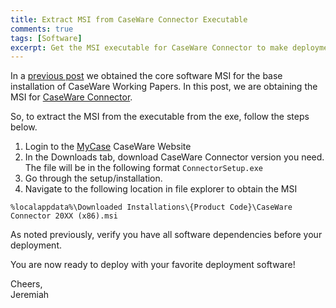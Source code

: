 ```yaml
---
title: Extract MSI from CaseWare Connector Executable
comments: true
tags: [Software]
excerpt: Get the MSI executable for CaseWare Connector to make deployment easier!
---
```

In a [previous post](../2019-11-09-Extract-MSI-CaseWare-Working-Papers.md) we obtained the core software MSI for the base installation of CaseWare Working Papers. In this post, we are obtaining the MSI for [CaseWare Connector](https://documentation.caseware.com/2018/Connector/en/Content/Overview/c_Introducing_CaseWare_Connector.htm).

So, to extract the MSI from the executable from the exe, follow the steps below.

1. Login to the [MyCase](https://my.caseware.com/account) CaseWare Website
2. In the Downloads tab, download CaseWare Connector version you need.  
The file will be in the following format `ConnectorSetup.exe `
3. Go through the setup/installation.
4. Navigate to the following location in file explorer to obtain the MSI

`%localappdata%\Downloaded Installations\{Product Code}\CaseWare Connector 20XX (x86).msi`

As noted previously, verify you have all software dependencies before your deployment.

You are now ready to deploy with your favorite deployment software!

Cheers,  
Jeremiah
